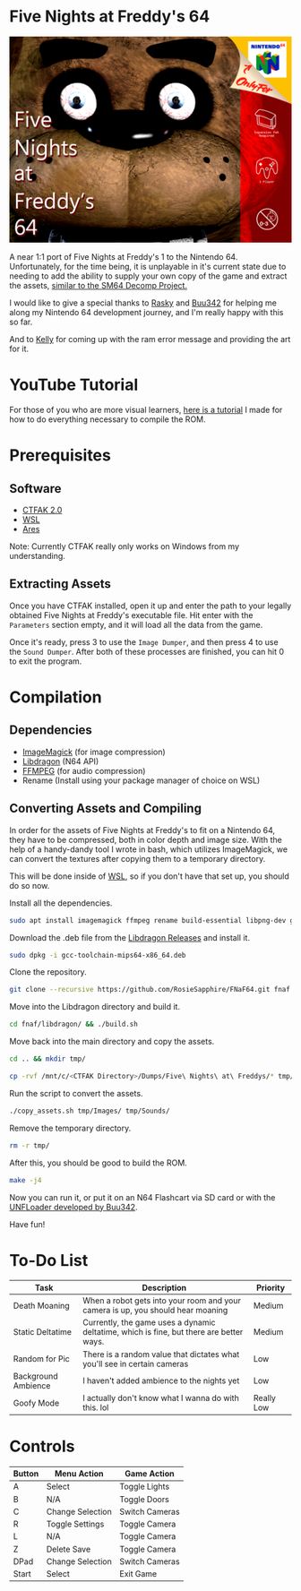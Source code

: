 # Five Nights at Freddy's 64
![Artwork by Rosie Sapphire, Quilt and Spooky Илюхa](https://github.com/RosieSapphire/FNaF64/blob/main/coverart.png?raw=true)

A near 1:1 port of Five Nights at Freddy's 1 to the Nintendo 64.
Unfortunately, for the time being, it is unplayable in it's current state
due to needing to add the ability to supply your own copy of the game and
extract the assets, [similar to the SM64 Decomp Project.](https://github.com/n64decomp/sm64)

I would like to give a special thanks to [Rasky](https://github.com/rasky) and
[Buu342](https://github.com/buu342) for helping me along my Nintendo 64 development
journey, and I'm really happy with this so far.

And to [Kelly](https://bsky.app/profile/pfkelly.bsky.social) for coming up with the ram error message and providing the art for it.

# YouTube Tutorial
For those of you who are more visual learners, [here is a tutorial](https://youtu.be/cSOmlyvK9gQ)
I made for how to do everything necessary to compile the ROM.

# Prerequisites
## Software
* [CTFAK 2.0](https://github.com/CTFAK/CTFAK2.0)
* [WSL](https://learn.microsoft.com/en-us/windows/wsl/install)
* [Ares](https://ares-emu.net)

Note: Currently CTFAK really only works on Windows from my understanding.

## Extracting Assets
Once you have CTFAK installed, open it up and enter the path to your
legally obtained Five Nights at Freddy's executable file.
Hit enter with the `Parameters` section empty, and it will load
all the data from the game.

Once it's ready, press 3 to use the `Image Dumper`, and then
press 4 to use the `Sound Dumper`. After both of these processes
are finished, you can hit 0 to exit the program.

# Compilation
## Dependencies
* [ImageMagick](https://imagemagick.org) (for image compression)
* [Libdragon](https://github.com/DragonMinded/libdragon) (N64 API)
* [FFMPEG](https://ffmpeg.org/download.html) (for audio compression)
* Rename (Install using your package manager of choice on WSL)

## Converting Assets and Compiling
In order for the assets of Five Nights at Freddy's to fit on a Nintendo 64, they
have to be compressed, both in color depth and image size. With the help of
a handy-dandy tool I wrote in bash, which utilizes ImageMagick, we can convert
the textures after copying them to a temporary directory.

This will be done inside of [WSL](https://aka.ms/wsl), so if you don't have that set up, you should do so now.

Install all the dependencies.

```bash
sudo apt install imagemagick ffmpeg rename build-essential libpng-dev git
```

Download the .deb file from the [Libdragon Releases](https://github.com/DragonMinded/libdragon/releases) and install it.

```bash
sudo dpkg -i gcc-toolchain-mips64-x86_64.deb
```

Clone the repository.

```bash
git clone --recursive https://github.com/RosieSapphire/FNaF64.git fnaf
```

Move into the Libdragon directory and build it.

```bash
cd fnaf/libdragon/ && ./build.sh
```

Move back into the main directory and copy the assets.

```bash
cd .. && mkdir tmp/
```

```bash
cp -rvf /mnt/c/<CTFAK Directory>/Dumps/Five\ Nights\ at\ Freddys/* tmp/
```

Run the script to convert the assets.
```bash
./copy_assets.sh tmp/Images/ tmp/Sounds/
```

Remove the temporary directory.
```bash
rm -r tmp/
```

After this, you should be good to build the ROM.
```bash
make -j4
```

Now you can run it, or put it on an N64 Flashcart via
SD card or with the [UNFLoader developed by Buu342](https://github.com/buu342/N64-UNFLoader).

Have fun!

# To-Do List
| Task | Description | Priority |
|--|--|--|
| Death Moaning | When a robot gets into your room and your camera is up, you should hear moaning | Medium |
| Static Deltatime | Currently, the game uses a dynamic deltatime, which is fine, but there are better ways. | Medium |
| Random for Pic | There is a random value that dictates what you'll see in certain cameras | Low |
| Background Ambience | I haven't added ambience to the nights yet | Low |
| Goofy Mode | I actually don't know what I wanna do with this. lol | Really Low |

# Controls
| Button | Menu Action | Game Action |
|--|--|--|
| A | Select | Toggle Lights |
| B | N/A | Toggle Doors |
| C | Change Selection | Switch Cameras |
| R | Toggle Settings | Toggle Camera |
| L | N/A | Toggle Camera |
| Z | Delete Save | Toggle Camera |
| DPad | Change Selection | Switch Cameras |
| Start | Select | Exit Game |
